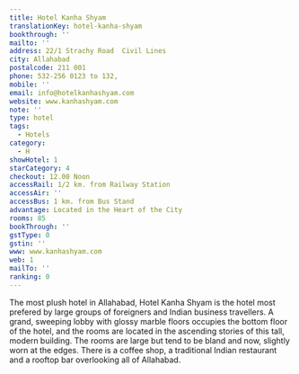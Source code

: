 ```yaml
---
title: Hotel Kanha Shyam
translationKey: hotel-kanha-shyam
bookthrough: ''
mailto: ''
address: 22/1 Strachy Road  Civil Lines
city: Allahabad
postalcode: 211 001
phone: 532-256 0123 to 132,
mobile: ''
email: info@hotelkanhashyam.com
website: www.kanhashyam.com
note: ''
type: hotel
tags:
  - Hotels
category:
  - H
showHotel: 1
starCategory: 4
checkout: 12.00 Noon
accessRail: 1/2 km. from Railway Station
accessAir: ''
accessBus: 1 km. from Bus Stand
advantage: Located in the Heart of the City
rooms: 85
bookThrough: ''
gstType: 0
gstin: ''
www: www.kanhashyam.com
web: 1
mailTo: ''
ranking: 0
---
```







The most plush hotel in Allahabad, Hotel Kanha Shyam is the hotel most prefered by large groups of foreigners and Indian business travellers.     A grand, sweeping lobby with glossy marble floors occupies the bottom floor of the hotel, and the rooms are located in the ascending stories of this tall, modern building.     The rooms are large but tend to be bland and now, slightly worn at the edges. There is a coffee shop, a traditional Indian restaurant and a rooftop bar overlooking all of Allahabad.